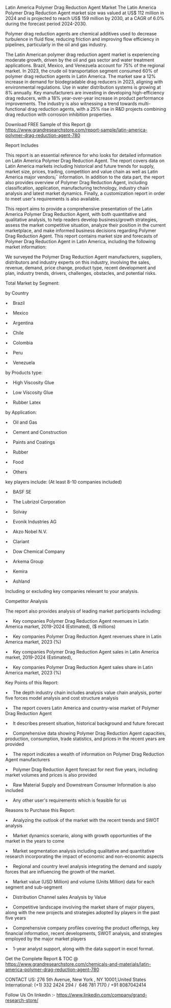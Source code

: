 Latin America Polymer Drag Reduction Agent Market
The Latin America Polymer Drag Reduction Agent market size was valued at US$ 112 million in 2024 and is projected to reach US$ 159 million by 2030, at a CAGR of 6.0% during the forecast period 2024-2030.

Polymer drag reduction agents are chemical additives used to decrease turbulence in fluid flow, reducing friction and improving flow efficiency in pipelines, particularly in the oil and gas industry.

The Latin American polymer drag reduction agent market is experiencing moderate growth, driven by the oil and gas sector and water treatment applications. Brazil, Mexico, and Venezuela account for 75% of the regional market. In 2023, the crude oil transportation segment consumed 60% of polymer drag reduction agents in Latin America. The market saw a 12% increase in demand for biodegradable drag reducers in 2023, aligning with environmental regulations. Use in water distribution systems is growing at 8% annually. Key manufacturers are investing in developing high-efficiency drag reducers, with a 18% year-over-year increase in product performance improvements. The industry is also witnessing a trend towards multi-functional drag reduction agents, with a 25% rise in R&D projects combining drag reduction with corrosion inhibition properties.

Download FREE Sample of this Report @ https://www.grandresearchstore.com/report-sample/latin-america-polymer-drag-reduction-agent-780

Report Includes

This report is an essential reference for who looks for detailed information on Latin America Polymer Drag Reduction Agent. The report covers data on Latin America markets including historical and future trends for supply, market size, prices, trading, competition and value chain as well as Latin America major vendors¡¯ information. In addition to the data part, the report also provides overview of Polymer Drag Reduction Agent, including classification, application, manufacturing technology, industry chain analysis and latest market dynamics. Finally, a customization report in order to meet user's requirements is also available.

This report aims to provide a comprehensive presentation of the Latin America Polymer Drag Reduction Agent, with both quantitative and qualitative analysis, to help readers develop business/growth strategies, assess the market competitive situation, analyze their position in the current marketplace, and make informed business decisions regarding Polymer Drag Reduction Agent. This report contains market size and forecasts of Polymer Drag Reduction Agent in Latin America, including the following market information:

We surveyed the Polymer Drag Reduction Agent manufacturers, suppliers, distributors and industry experts on this industry, involving the sales, revenue, demand, price change, product type, recent development and plan, industry trends, drivers, challenges, obstacles, and potential risks.

Total Market by Segment:

by Country

•    Brazil

•    Mexico

•    Argentina

•    Chile

•    Colombia

•    Peru

•    Venezuela

by Products type:

•    High Viscosity Glue

•    Low Viscosity Glue

•    Rubber Latex

by Application:

•    Oil and Gas

•    Cement and Construction

•    Paints and Coatings

•    Rubber

•    Food

•    Others

key players include: (At least 8-10 companies included)

•    BASF SE

•    The Lubrizol Corporation

•    Solvay

•    Evonik Industries AG

•    Akzo Nobel N.V.

•    Clariant

•    Dow Chemical Company

•    Arkema Group

•    Kemira

•    Ashland

Including or excluding key companies relevant to your analysis.

Competitor Analysis

The report also provides analysis of leading market participants including:

•    Key companies Polymer Drag Reduction Agent revenues in Latin America market, 2019-2024 (Estimated), ($ millions)

•    Key companies Polymer Drag Reduction Agent revenues share in Latin America market, 2023 (%)

•    Key companies Polymer Drag Reduction Agent sales in Latin America market, 2019-2024 (Estimated),

•    Key companies Polymer Drag Reduction Agent sales share in Latin America market, 2023 (%)

Key Points of this Report:

•    The depth industry chain includes analysis value chain analysis, porter five forces model analysis and cost structure analysis

•    The report covers Latin America and country-wise market of Polymer Drag Reduction Agent

•    It describes present situation, historical background and future forecast

•    Comprehensive data showing Polymer Drag Reduction Agent capacities, production, consumption, trade statistics, and prices in the recent years are provided

•    The report indicates a wealth of information on Polymer Drag Reduction Agent manufacturers

•    Polymer Drag Reduction Agent forecast for next five years, including market volumes and prices is also provided

•    Raw Material Supply and Downstream Consumer Information is also included

•    Any other user's requirements which is feasible for us

Reasons to Purchase this Report:

•    Analyzing the outlook of the market with the recent trends and SWOT analysis

•    Market dynamics scenario, along with growth opportunities of the market in the years to come

•    Market segmentation analysis including qualitative and quantitative research incorporating the impact of economic and non-economic aspects

•    Regional and country level analysis integrating the demand and supply forces that are influencing the growth of the market.

•    Market value (USD Million) and volume (Units Million) data for each segment and sub-segment

•    Distribution Channel sales Analysis by Value

•    Competitive landscape involving the market share of major players, along with the new projects and strategies adopted by players in the past five years

•    Comprehensive company profiles covering the product offerings, key financial information, recent developments, SWOT analysis, and strategies employed by the major market players

•    1-year analyst support, along with the data support in excel format.

Get the Complete Report & TOC @ https://www.grandresearchstore.com/chemicals-and-materials/latin-america-polymer-drag-reduction-agent-780

CONTACT US:
276 5th Avenue, New York , NY 10001,United States
International: (+1) 332 2424 294 /  646 781 7170 / +91 8087042414

Follow Us On linkedin :- https://www.linkedin.com/company/grand-research-store/
